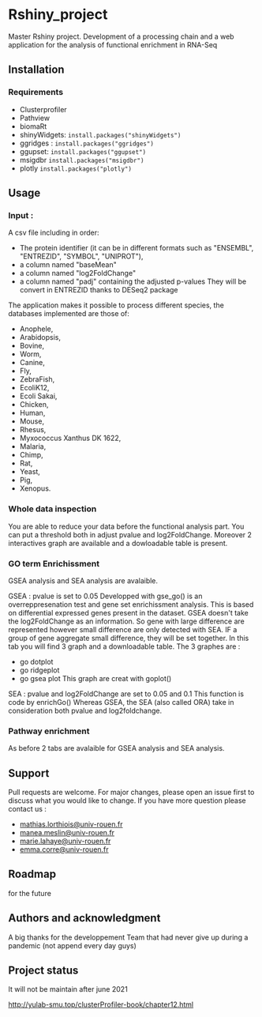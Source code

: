 # Rshiny_project
Master Rshiny project.
Development of a processing chain and a web application for the analysis of functional enrichment in RNA-Seq

## Installation 
### Requirements
- Clusterprofiler
- Pathview
- biomaRt
- shinyWidgets: `install.packages("shinyWidgets")`
- ggridges : `install.packages("ggridges")`
- ggupset: `install.packages("ggupset")`
- msigdbr `install.packages("msigdbr")`
- plotly `install.packages("plotly")`


## Usage
### Input :
A csv file including in order:
- The protein identifier (it can be in different formats such as "ENSEMBL", "ENTREZID", "SYMBOL", "UNIPROT"),
- a column named "baseMean"
- a column named "log2FoldChange"
- a column named "padj" containing the adjusted p-values
They will be convert in ENTREZID thanks to DESeq2 package

The application makes it possible to process different species, the databases implemented are those of:
- Anophele,
- Arabidopsis,
- Bovine,
- Worm,
- Canine,
- Fly,
- ZebraFish,
- EcoliK12,
- Ecoli Sakai,
- Chicken,
- Human,
- Mouse,
- Rhesus,
- Myxococcus Xanthus DK 1622,
- Malaria,
- Chimp,
- Rat,
- Yeast,
- Pig,
- Xenopus.

### Whole data inspection 
You are able to reduce your data before the functional analysis part.
You can put a threshold both in adjust pvalue and log2FoldChange. 
Moreover 2 interactives graph are available and a dowloadable table is present.

### GO term Enrichissment 
GSEA analysis and SEA analysis are avalaible.

GSEA :
pvalue is set to 0.05
Developped with gse_go() is an overreppresenation test and gene set enrichissment analysis.
This is based on differential expressed genes present in the dataset. GSEA doesn't take the log2FoldChange as an information. So gene with large difference are represented however small difference are only detected with SEA. IF a group of gene aggregate small difference, they will be set together. 
In this tab you will find 3 graph and a downloadable table.
The 3 graphes are :
- go dotplot
- go ridgeplot
- go gsea plot 
This graph are creat with goplot()

SEA :
pvalue and log2FoldChange are set to 0.05 and 0.1 
This function is code by enrichGo()
Whereas GSEA, the SEA (also called ORA) take in consideration both pvalue and log2foldchange. 

### Pathway enrichment
As before 2 tabs are avalaible for GSEA analysis and SEA analysis.


## Support 
Pull requests are welcome. For major changes, please open an issue first to discuss what you would like to change.
If you have more question please contact us :
- mathias.lorthiois@univ-rouen.fr
- manea.meslin@univ-rouen.fr
- marie.lahaye@univ-rouen.fr
- emma.corre@univ-rouen.fr

## Roadmap
for the future

## Authors and acknowledgment
A big thanks for the developpement Team that had never give up during a pandemic (not append every day guys)

## Project status
It will not be maintain after june 2021 



http://yulab-smu.top/clusterProfiler-book/chapter12.html